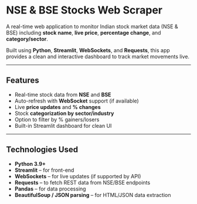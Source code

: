 # NSE & BSE Stocks Web Scraper

A real-time web application to monitor Indian stock market data (NSE & BSE) including **stock name**, **live price**, **percentage change**, and **category/sector**.

Built using **Python**, **Streamlit**, **WebSockets**, and **Requests**, this app provides a clean and interactive dashboard to track market movements live.

---

## Features

-  Real-time stock data from **NSE** and **BSE**
-  Auto-refresh with **WebSocket** support (if available)
-  Live **price updates** and **% changes**
-  Stock **categorization by sector/industry**
-  Option to filter by % gainers/losers
-  Built-in Streamlit dashboard for clean UI

---

##  Technologies Used

- **Python 3.9+**
- **Streamlit** – for front-end
- **WebSockets** – for live updates (if supported by API)
- **Requests** – to fetch REST data from NSE/BSE endpoints
- **Pandas** – for data processing
- **BeautifulSoup / JSON parsing** – for HTML/JSON data extraction

